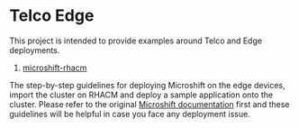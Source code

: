 # Telco Edge

This project is intended to provide examples around Telco and Edge deployments.

1) [microshift-rhacm](https://github.com/gargpriyank/telco-edge/tree/master/microshift-rhacm)

The step-by-step guidelines for deploying Microshift on the edge devices, import the cluster on
RHACM and deploy a sample application onto the cluster. Please refer to the original
[Microshift documentation](https://microshift.io/docs/getting-started/) first and these guidelines will be helpful
in case you face any deployment issue.